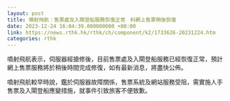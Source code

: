 ```yaml
---
layout: post
title: 噴射飛航：售票處及入閘登船服務恢復正常　料網上售票稍後恢復
date: 2023-12-24 16:04:39.000000000 +08:00
link: https://news.rthk.hk/rthk/ch/component/k2/1733626-20231224.htm
categories: rthk
---
```


噴射飛航表示，伺服器經搶修後，目前售票處及入閘登船服務已經恢復正常，預計網上售票服務將於稍後時間完成修復，如有最新消息，將盡快公佈。

噴射飛航較早時說，鑑於伺服器故障關係，售票系統及網站服務受阻，需實施人手售票及入閘登船應變措施，就事件引致旅客不便致歉。

